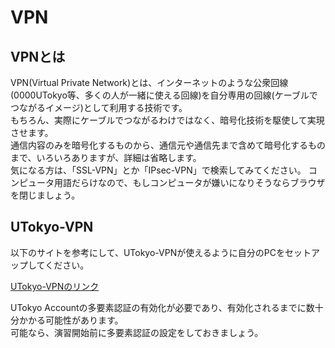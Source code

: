 # VPN
## VPNとは
VPN(Virtual Private Network)とは、インターネットのような公衆回線(0000UTokyo等、多くの人が一緒に使える回線)を自分専用の回線(ケーブルでつながるイメージ)として利用する技術です。  
もちろん、実際にケーブルでつながるわけではなく、暗号化技術を駆使して実現させます。  
通信内容のみを暗号化するものから、通信元や通信先まで含めて暗号化するものまで、いろいろありますが、詳細は省略します。  
気になる方は、「SSL-VPN」とか「IPsec-VPN」で検索してみてください。
コンピュータ用語だらけなので、もしコンピュータが嫌いになりそうならブラウザを閉じましょう。

## UTokyo-VPN
以下のサイトを参考にして、UTokyo-VPNが使えるように自分のPCをセットアップしてください。  
  
[UTokyo-VPNのリンク](https://utelecon.adm.u-tokyo.ac.jp/utokyo_vpn/)  

UTokyo Accountの多要素認証の有効化が必要であり、有効化されるまでに数十分かかる可能性があります。  
可能なら、演習開始前に多要素認証の設定をしておきましょう。




